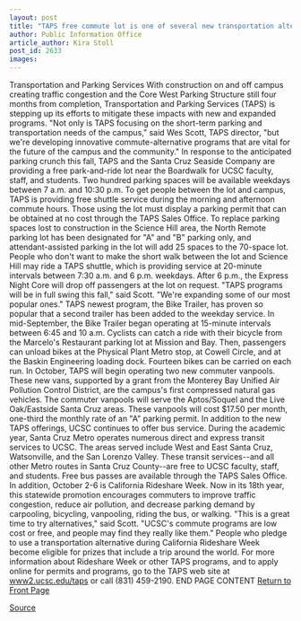 ```yaml
---
layout: post
title: "TAPS free commute lot is one of several new transportation alternative programs"
author: Public Information Office
article_author: Kira Stoll
post_id: 2633
images:
---
```


<p>
  Transportation and Parking Services With construction on and off campus creating traffic congestion and the Core West Parking Structure still four months from completion, Transportation and Parking Services (TAPS) is stepping up its efforts to mitigate these impacts with new and expanded programs. "Not only is TAPS focusing on the short-term parking and transportation needs of the campus," said Wes Scott, TAPS director, "but we're developing innovative commute-alternative programs that are vital for the future of the campus and the community." In response to the anticipated parking crunch this fall, TAPS and the Santa Cruz Seaside Company are providing a free park-and-ride lot near the Boardwalk for UCSC faculty, staff, and students. Two hundred parking spaces will be available weekdays between 7 a.m. and 10:30 p.m. To get people between the lot and campus, TAPS is providing free shuttle service during the morning and afternoon commute hours. Those using the lot must display a parking permit that can be obtained at no cost through the TAPS Sales Office. To replace parking spaces lost to construction in the Science Hill area, the North Remote parking lot has been designated for "A" and "B" parking only, and attendant-assisted parking in the lot will add 25 spaces to the 70-space lot. People who don't want to make the short walk between the lot and Science Hill may ride a TAPS shuttle, which is providing service at 20-minute intervals between 7:30 a.m. and 6 p.m. weekdays. After 6 p.m., the Express Night Core will drop off passengers at the lot on request. "TAPS programs will be in full swing this fall," said Scott. "We're expanding some of our most popular ones." TAPS newest program, the Bike Trailer, has proven so popular that a second trailer has been added to the weekday service. In mid-September, the Bike Trailer began operating at 15-minute intervals between 6:45 and 10 a.m. Cyclists can catch a ride with their bicycle from the Marcelo's Restaurant parking lot at Mission and Bay. Then, passengers can unload bikes at the Physical Plant Metro stop, at Cowell Circle, and at the Baskin Engineering loading dock. Fourteen bikes can be carried on each run. In October, TAPS will begin operating two new commuter vanpools. These new vans, supported by a grant from the Monterey Bay Unified Air Pollution Control District, are the campus's first compressed natural gas vehicles. The commuter vanpools will serve the Aptos/Soquel and the Live Oak/Eastside Santa Cruz areas. These vanpools will cost $17.50 per month, one-third the monthly rate of an "A" parking permit. In addition to the new TAPS offerings, UCSC continues to offer bus service. During the academic year, Santa Cruz Metro operates numerous direct and express transit services to UCSC. The areas served include West and East Santa Cruz, Watsonville, and the San Lorenzo Valley. These transit services--and all other Metro routes in Santa Cruz County--are free to UCSC faculty, staff, and students. Free bus passes are available through the TAPS Sales Office. In addition, October 2-6 is California Rideshare Week. Now in its 18th year, this statewide promotion encourages commuters to improve traffic congestion, reduce air pollution, and decrease parking demand by carpooling, bicycling, vanpooling, riding the bus, or walking. "This is a great time to try alternatives," said Scott. "UCSC's commute programs are low cost or free, and people may find they really like them." People who pledge to use a transportation alternative during California Rideshare Week become eligible for prizes that include a trip around the world. For more information about Rideshare Week or other TAPS programs, and to apply online for permits and programs, go to the TAPS web site at <a href="http://www2.ucsc.edu/taps">www2.ucsc.edu/taps</a> or call (831) 459-2190. END PAGE CONTENT <a href="../../index.html">Return to Front Page</a> <img align="bottom" alt=" " border="0" height="1" src="../../images/trans.gif" width="385">
</p>
<p><a href="http://www1.ucsc.edu/currents/00-01/09-25/taps.html" title="Permalink to taps">Source</a></p>
